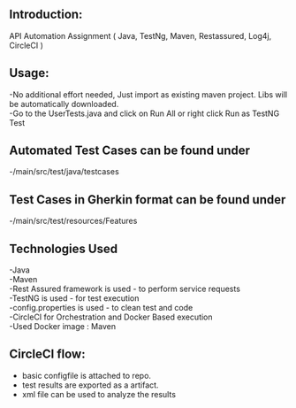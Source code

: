 ## Introduction:
API Automation Assignment ( Java, TestNg, Maven, Restassured, Log4j, CircleCI )<br />

## Usage:
-No additional effort needed, Just import as existing maven project. Libs will be automatically downloaded.<br />
-Go to the UserTests.java and click on Run All or right click Run as TestNG Test<br />

## Automated Test Cases can be found under 
-/main/src/test/java/testcases<br />

## Test Cases in Gherkin format can be found under
-/main/src/test/resources/Features<br />

## Technologies Used
-Java<br />
-Maven<br />
-Rest Assured framework is used - to perform service requests<br />
-TestNG is used - for test execution<br />
-config.properties is used - to clean test and code<br />
-CircleCI for Orchestration and Docker Based execution<br />
-Used Docker image : Maven<br />


## CircleCI flow:
- basic configfile is attached to repo.<br />
- test results are exported as a artifact.<br />
- xml file can be used to analyze the results<br />

